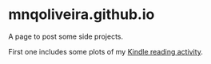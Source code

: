 # mnqoliveira.github.io

A page to post some side projects. 

First one includes some plots of my [Kindle reading activity](https://mnqoliveira.github.io/kindle_activity/notebook.html).
